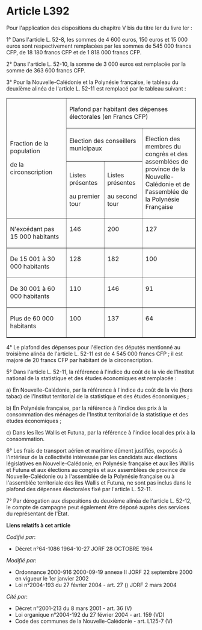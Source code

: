# Article L392

Pour l'application des dispositions du chapitre V bis du titre Ier du livre Ier :

1° Dans l'article L. 52-8, les sommes de 4 600 euros, 150 euros et 15 000 euros sont respectivement remplacées par les sommes
de 545 000 francs CFP, de 18 180 francs CFP et de 1 818 000 francs CFP.

2° Dans l'article L. 52-10, la somme de 3 000 euros est remplacée par la somme de 363 600 francs CFP.

3° Pour la Nouvelle-Calédonie et la Polynésie française, le tableau du deuxième alinéa de l'article L. 52-11 est remplacé par
le tableau suivant :

<table border="1" cellpadding="0" align="center" cellspacing="0">
  <tbody>
    <tr>
      <td width="227" rowspan="3">

Fraction de la population

de la circonscription

</td>
      <td colspan="3" width="454">

Plafond par habitant des dépenses électorales (en Francs CFP)

</td>
    </tr>
    <tr>
      <td width="227" colspan="2">

Election des conseillers municipaux

</td>
      <td rowspan="2" width="227" valign="top">

Election des membres du congrès et des assemblées de province de la Nouvelle-Calédonie et de l'assemblée de la Polynésie
Française

</td>
    </tr>
    <tr>
      <td width="113">

Listes présentes

au premier tour

</td>
      <td width="113">

Listes présentes

au second tour

</td>
    </tr>
    <tr>
      <td width="227" valign="top">

N'excédant pas 15 000 habitants

</td>
      <td width="113" valign="top">

146

</td>
      <td width="113" valign="top">

200

</td>
      <td width="227" valign="top">

127

</td>
    </tr>
    <tr>
      <td valign="top" width="227">

De 15 001 à 30 000 habitants

</td>
      <td width="113" valign="top">

128

</td>
      <td width="113" valign="top">

182

</td>
      <td width="227" valign="top">

100

</td>
    </tr>
    <tr>
      <td valign="top" width="227">

De 30 001 à 60 000 habitants

</td>
      <td valign="top" width="113">

110

</td>
      <td width="113" valign="top">

146

</td>
      <td valign="top" width="227">

91

</td>
    </tr>
    <tr>
      <td valign="top" width="227">

Plus de 60 000 habitants

</td>
      <td valign="top" width="113">

100

</td>
      <td width="113" valign="top">

137

</td>
      <td valign="top" width="227">

64

</td>
    </tr>
  </tbody>
</table>

4° Le plafond des dépenses pour l'élection des députés mentionné au troisième alinéa de l'article L. 52-11 est de 4 545 000
francs CFP ; il est majoré de 20 francs CFP par habitant de la circonscription.

5° Dans l'article L. 52-11, la référence à l'indice du coût de la vie de l'Institut national de la statistique et des études
économiques est remplacée :

a) En Nouvelle-Calédonie, par la référence à l'indice du coût de la vie (hors tabac) de l'Institut territorial de la
statistique et des études économiques ;

b) En Polynésie française, par la référence à l'indice des prix à la consommation des ménages de l'Institut territorial de la
statistique et des études économiques ;

c) Dans les îles Wallis et Futuna, par la référence à l'indice local des prix à la consommation.

6° Les frais de transport aérien et maritime dûment justifiés, exposés à l'intérieur de la collectivité intéressée par les
candidats aux élections législatives en Nouvelle-Calédonie, en Polynésie française et aux îles Wallis et Futuna et aux
élections au congrès et aux assemblées de province de Nouvelle-Calédonie ou à l'assemblée de la Polynésie française ou à
l'assemblée territoriale des îles Wallis et Futuna, ne sont pas inclus dans le plafond des dépenses électorales fixé par
l'article L. 52-11.

7° Par dérogation aux dispositions du deuxième alinéa de l'article L. 52-12, le compte de campagne peut également être déposé
auprès des services du représentant de l'Etat.

**Liens relatifs à cet article**

_Codifié par_:

  - Décret n°64-1086 1964-10-27 JORF 28 OCTOBRE 1964

_Modifié par_:

  - Ordonnance 2000-916 2000-09-19 annexe II JORF 22 septembre 2000 en vigueur le 1er janvier 2002
  - Loi n°2004-193 du 27 février 2004 - art. 27 () JORF 2 mars 2004

_Cité par_:

  - Décret n°2001-213 du 8 mars 2001 - art. 36 (V)
  - Loi organique n°2004-192 du 27 février 2004 - art. 159 (VD)
  - Code des communes de la Nouvelle-Calédonie - art. L125-7 (V)
